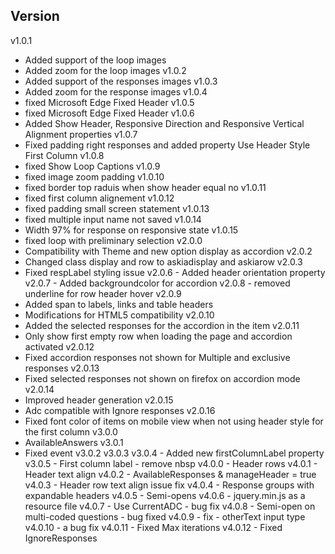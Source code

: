 Version
-------
v1.0.1
  - Added support of the loop images
  - Added zoom for the loop images
v1.0.2
  - Added support of the responses images
v1.0.3
  - Added zoom for the response images
v1.0.4
  - fixed Microsoft Edge Fixed Header
v1.0.5
  - fixed Microsoft Edge Fixed Header
v1.0.6
  - Added Show Header, Responsive Direction and Responsive Vertical Alignment properties
v1.0.7
  - Fixed padding right responses and added property Use Header Style First Column
v1.0.8
  - fixed Show Loop Captions
v1.0.9
  - fixed image zoom padding
v1.0.10
  - fixed border top raduis when show header equal no
v1.0.11
  - fixed first column alignement
v1.0.12
  - fixed padding small screen statement
v1.0.13
  - fixed multiple input name not saved
v1.0.14
  - Width 97% for response on responsive state
v1.0.15
  - fixed loop with preliminary selection
v2.0.0
  - Compatibility with Theme and new option display as accordion
v2.0.2
  - Changed class display and row to askiadisplay and askiarow
v2.0.3
  - Fixed respLabel styling issue
    v2.0.6
        - Added header orientation property
v2.0.7
        - Added backgroundcolor for accordion
v2.0.8
        - removed underline for row header hover
v2.0.9
  - Added span to labels, links and table headers
  - Modifications for HTML5 compatibility
v2.0.10
  - Added the selected responses for the accordion in the item
v2.0.11
  - Only show first empty row when loading the page and accordion activated
v2.0.12
  - Fixed accordion responses not shown for Multiple and exclusive responses
v2.0.13
  - Fixed selected responses not shown on firefox on accordion mode
v2.0.14
  - Improved header generation
v2.0.15
  - Adc compatible with Ignore responses
v2.0.16
  - Fixed font color of items on mobile view when not using header style for the first column
v3.0.0
  - AvailableAnswers
v3.0.1
  - Fixed event
v3.0.2
v3.0.3
v3.0.4 - Added new firstColumnLabel property
v3.0.5 - First column label - remove nbsp
v4.0.0 - Header rows
v4.0.1 - Header text align
v4.0.2 - AvailableResponses & manageHeader = true
v4.0.3 - Header row text align issue fix
v4.0.4 - Response groups with expandable headers
v4.0.5 - Semi-opens
v4.0.6 - jquery.min.js as a resource file
v4.0.7 - Use CurrentADC - bug fix
v4.0.8 - Semi-open on multi-coded questions - bug fixed
v4.0.9 - fix - otherText input type
v4.0.10 - a bug fix
v4.0.11 - Fixed Max iterations
v4.0.12 - Fixed IgnoreResponses
